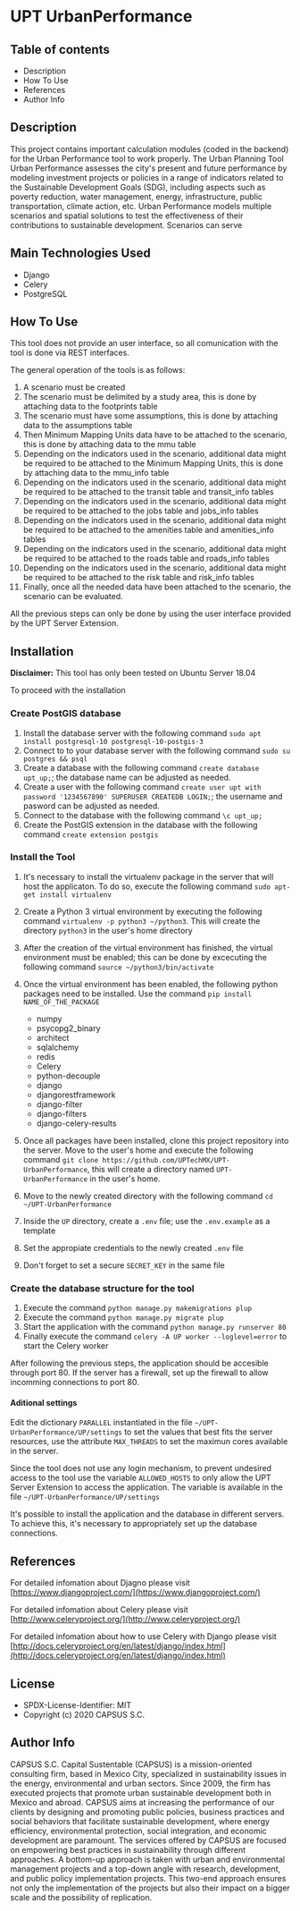 # UPT UrbanPerformance

## Table of contents

- Description
- How To Use
- References
- Author Info

## Description

This project contains important calculation modules (coded in the backend) for the Urban Performance tool to work properly.
The Urban Planning Tool Urban Performance assesses the city's present and future performance by modeling investment projects or policies in a range of indicators related to the Sustainable Development Goals (SDG), including aspects such as poverty reduction, water management, energy, infrastructure, public transportation, climate action, etc. Urban Performance models multiple scenarios and spatial solutions to test the effectiveness of their contributions to sustainable development. Scenarios can serve

## Main Technologies Used

- Django
- Celery
- PostgreSQL

## How To Use

This tool does not provide an user interface, so all comunication with the tool is done via REST interfaces.

The general operation of the tools is as follows:

1. A scenario must be created
2. The scenario must be delimited by a study area, this is done by attaching data to the footprints table
3. The scenario must have some assumptions, this is done by attaching data to the assumptions table
4. Then Minimum Mapping Units data have to be attached to the scenario, this is done by attaching data to the mmu table
5. Depending on the indicators used in the scenario, additional data might be required to be attached to the Minimum Mapping Units, this is done by attaching data to the mmu_info table
6. Depending on the indicators used in the scenario, additional data might be required to be attached to the transit table and transit_info tables
7. Depending on the indicators used in the scenario, additional data might be required to be attached to the jobs table and jobs_info tables
8. Depending on the indicators used in the scenario, additional data might be required to be attached to the amenities table and amenities_info tables
9. Depending on the indicators used in the scenario, additional data might be required to be attached to the roads table and roads_info tables
10. Depending on the indicators used in the scenario, additional data might be required to be attached to the risk table and risk_info tables
11. Finally, once all the needed data have been attached to the scenario, the scenario can be evaluated.

All the previous steps can only be done by using the user interface provided by the UPT Server Extension.

## Installation

**Disclaimer:** This tool has only been tested on Ubuntu Server 18.04

To proceed with the installation

### Create PostGIS database

1. Install the database server with the following command  `sudo apt install postgresql-10 postgresql-10-postgis-3`
2. Connect to to your database server with the following command  `sudo su postgres && psql`
3. Create a database with the following command `create database upt_up;`; the database name can be adjusted as needed.
4. Create a user with the following command  `create user upt with password '1234567890' SUPERUSER CREATEDB LOGIN;`; the username and pasword can be adjusted as needed.
5. Connect to the database with the following command  `\c upt_up;`
6. Create the PostGIS extension in the database with the following command  `create extension postgis`

### Install the Tool

1. It's necessary to install the virtualenv package in the server that will host the applicaton. To do so, execute the following command `sudo apt-get install virtualenv`
2. Create a Python 3 virtual environment by executing the following command `virtualenv -p python3 ~/python3`. This will create the directory `python3` in the user's home directory
3. After the creation of the virtual environment has finished, the virtual environment must be enabled; this can be done by excecuting the following command `source ~/python3/bin/activate`
4. Once the virtual environment has been enabled, the following python packages need to be installed. Use the command `pip install NAME_OF_THE_PACKAGE`

    - numpy
    - psycopg2_binary
    - architect
    - sqlalchemy
    - redis
    - Celery
    - python-decouple
    - django
    - djangorestframework
    - django-filter
    - django-filters
    - django-celery-results

5. Once all packages have been installed, clone this project repository into the server. Move to the user's home and execute the following command  `git clone https://github.com/UPTechMX/UPT-UrbanPerformance`, this will create a directory named `UPT-UrbanPerformance` in the user's home.
6. Move to the newly created directory with the following command `cd ~/UPT-UrbanPerformance`
7. Inside the `UP` directory, create a `.env` file; use the `.env.example` as a template
8. Set the appropiate credentials to the newly created `.env` file
9. Don't forget to set a secure `SECRET_KEY` in the same file

### Create the database structure for the tool

1. Execute the command `python manage.py makemigrations plup`
2. Execute the command `python manage.py migrate plup`
3. Start the application with the command `python manage.py runserver 80`
4. Finally execute the command `celery -A UP worker --loglevel=error` to start the Celery worker

After following the previous steps, the application should be accesible through port 80. If the server has a firewall, set up the firewall to allow incomming connections to port 80.

#### Aditional settings

Edit the dictionary `PARALLEL` instantiated in the file `~/UPT-UrbanPerformance/UP/settings` to set the values that best fits the server resources, use the attribute `MAX_THREADS` to set the maximun cores available in the server.

Since the tool does not use any login mechanism, to prevent undesired access to the tool use the variable `ALLOWED_HOSTS` to only allow the UPT Server Extension to access the application. The variable is available in the file `~/UPT-UrbanPerformance/UP/settings`

It's possible to install the application and the database in different servers. To achieve this, it's necessary to appropriately set up the database connections.

## References

For detailed infomation about Djagno please visit [https://www.djangoproject.com/](https://www.djangoproject.com/)

For detailed infomation about Celery please visit [http://www.celeryproject.org/](http://www.celeryproject.org/)

For detailed infomation about how to use Celery with Django please visit [http://docs.celeryproject.org/en/latest/django/index.html](http://docs.celeryproject.org/en/latest/django/index.html)

## License

- SPDX-License-Identifier: MIT
- Copyright (c) 2020 CAPSUS S.C.

## Author Info

CAPSUS S.C. Capital Sustentable (CAPSUS) is a mission-oriented consulting firm, based in Mexico City, specialized in sustainability issues in the energy, environmental and urban sectors. Since 2009, the firm has executed projects that promote urban sustainable development both in Mexico and abroad. CAPSUS aims at increasing the performance of our clients by designing and promoting public policies, business practices and social behaviors that facilitate sustainable development, where energy efficiency, environmental protection, social integration, and economic development are paramount. The services offered by CAPSUS are focused on empowering best practices in sustainability through different approaches. A bottom-up approach is taken with urban and environmental management projects and a top-down angle with research, development, and public policy implementation projects. This two-end approach ensures not only the implementation of the projects but also their impact on a bigger scale and the possibility of replication.
